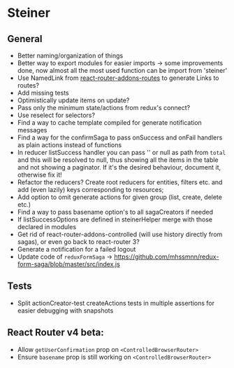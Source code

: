 # Steiner

## General

- Better naming/organization of things
- Better way to export modules for easier imports -> some improvements done, now almost all the most used function can be import from 'steiner'
- Use NamedLink from [react-router-addons-routes](https://github.com/ReactTraining/react-router-addons-routes) to generate Links to routes?
- Add missing tests
- Optimistically update items on update?
- Pass only the minimum state/actions from redux's connect?
- Use reselect for selectors?
- Find a way to cache template compiled for generate notification messages
- Find a way for the confirmSaga to pass onSuccess and onFail handlers as plain actions instead of functions
- In reducer listSuccess handler you can pass '' or null as path from `total` and this will be resolved to null, thus showing all the items in the table and not showing a paginator. If it's the desired behaviour, document it, otherwise fix it!
- Refactor the reducers? Create root reducers for entities, filters etc. and add (even lazily) keys corresponding to resources;
- Add option to omit generate actions for given group (list, create, delete etc.)
- Find a way to pass basename option's to all sagaCreators if needed
- If listSuccessOptions are defined in steinerHelper merge with those declared in modules
- Get rid of react-router-addons-controlled (will use history directly from sagas), or even go back to react-router 3?
- Generate a notification for a failed logout
- Update code of `reduxFormSaga` -> https://github.com/mhssmnn/redux-form-saga/blob/master/src/index.js

## Tests
- Split actionCreator-test createActions tests in multiple assertions for easier debugging with snapshots

## React Router v4 beta:
- Allow `getUserConfirmation` prop on `<ControlledBrowserRouter>`
- Ensure `basename` prop is still working on `<ControlledBrowserRouter>`